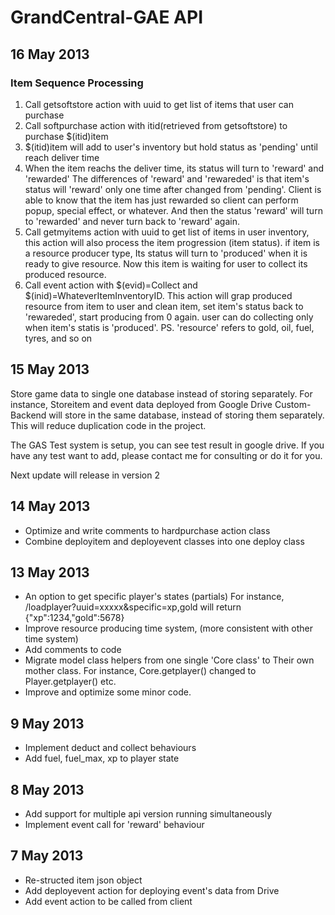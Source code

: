 # GrandCentral-GAE API

## 16 May 2013
### Item Sequence Processing
1. Call getsoftstore action with uuid to get list of items that user can purchase
2. Call softpurchase action with itid(retrieved from getsoftstore) to purchase $(itid)item
3. $(itid)item will add to user's inventory but hold status as 'pending' until reach deliver time
4. When the item reachs the deliver time, its status will turn to 'reward' and 'rewarded'
   The differences of 'reward' and 'rewareded' is that item's status will 'reward' only one time 
   after changed from 'pending'. Client is able to know that the item has just rewarded so client
   can perform popup, special effect, or whatever. And then the status 'reward' will turn to 'rewarded'
   and never turn back to 'reward' again.
5. Call getmyitems action with uuid to get list of items in user inventory, this action will also
   process the item progression (item status). if item is a resource producer type, Its status will
   turn to 'produced' when it is ready to give resource. Now this item is waiting for user to collect 
   its produced resource.
6. Call event action with $(evid)=Collect and $(inid)=WhateverItemInventoryID. This action will grap
   produced resource from item to user and clean item, set item's status back to 'rewareded', 
   start producing from 0 again. user can do collecting only when item's statis is 'produced'.
   PS. 'resource' refers to gold, oil, fuel, tyres, and so on

## 15 May 2013
Store game data to single one database instead of storing separately. 
For instance, Storeitem and event data deployed from Google Drive Custom-Backend will store in the same database, 
instead of storing them separately. 
This will reduce duplication code in the project.

The GAS Test system is setup, you can see test result in google drive.
If you have any test want to add, please contact me for consulting or do it for you.

Next update will release in version 2

## 14 May 2013 
- Optimize and write comments to hardpurchase action class
- Combine deployitem and deployevent classes into one deploy class

## 13 May 2013
- An option to get specific player's states (partials) 
For instance, /loadplayer?uuid=xxxxx&specific=xp,gold will return {"xp":1234,"gold":5678}
- Improve resource producing time system, (more consistent with other time system)
- Add comments to code
- Migrate model class helpers from one single 'Core class' to Their own mother class. For instance, Core.getplayer() changed to Player.getplayer() etc.
- Improve and optimize some minor code.

## 9 May 2013
- Implement deduct and collect behaviours
- Add fuel, fuel_max, xp to player state

## 8 May 2013
- Add support for multiple api version running simultaneously
- Implement event call for 'reward' behaviour

## 7 May 2013

- Re-structed item json object
- Add deployevent action for deploying event's data from Drive
- Add event action to be called from client
